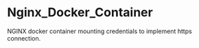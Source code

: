 # Nginx_Docker_Container
 NGINX docker container mounting credentials to implement https connection.
